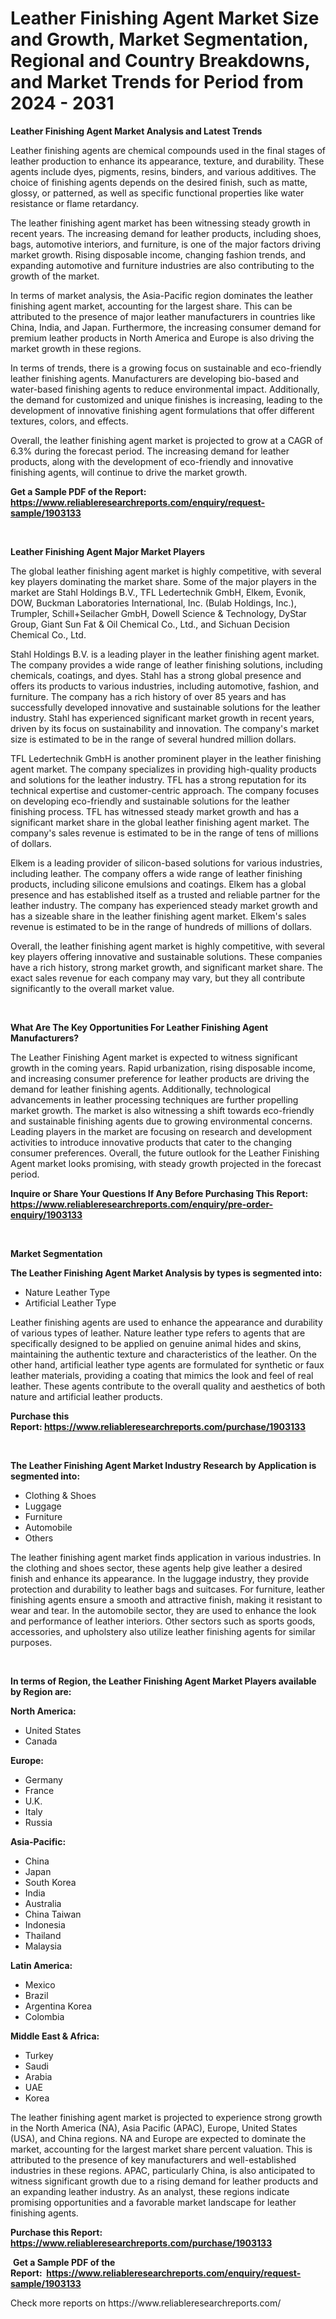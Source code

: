 <p><h1>Leather Finishing Agent Market Size and Growth, Market Segmentation, Regional and Country Breakdowns, and Market Trends for Period from 2024 -  2031</h1></p><p><strong>Leather Finishing Agent Market Analysis and Latest Trends</strong></p>
<p><p>Leather finishing agents are chemical compounds used in the final stages of leather production to enhance its appearance, texture, and durability. These agents include dyes, pigments, resins, binders, and various additives. The choice of finishing agents depends on the desired finish, such as matte, glossy, or patterned, as well as specific functional properties like water resistance or flame retardancy.</p><p>The leather finishing agent market has been witnessing steady growth in recent years. The increasing demand for leather products, including shoes, bags, automotive interiors, and furniture, is one of the major factors driving market growth. Rising disposable income, changing fashion trends, and expanding automotive and furniture industries are also contributing to the growth of the market.</p><p>In terms of market analysis, the Asia-Pacific region dominates the leather finishing agent market, accounting for the largest share. This can be attributed to the presence of major leather manufacturers in countries like China, India, and Japan. Furthermore, the increasing consumer demand for premium leather products in North America and Europe is also driving the market growth in these regions.</p><p>In terms of trends, there is a growing focus on sustainable and eco-friendly leather finishing agents. Manufacturers are developing bio-based and water-based finishing agents to reduce environmental impact. Additionally, the demand for customized and unique finishes is increasing, leading to the development of innovative finishing agent formulations that offer different textures, colors, and effects.</p><p>Overall, the leather finishing agent market is projected to grow at a CAGR of 6.3% during the forecast period. The increasing demand for leather products, along with the development of eco-friendly and innovative finishing agents, will continue to drive the market growth.</p></p>
<p><strong>Get a Sample PDF of the Report:&nbsp; <a href="https://www.reliableresearchreports.com/enquiry/request-sample/1903133">https://www.reliableresearchreports.com/enquiry/request-sample/1903133</a></strong></p>
<p>&nbsp;</p>
<p><strong>Leather Finishing Agent Major Market Players</strong></p>
<p><p>The global leather finishing agent market is highly competitive, with several key players dominating the market share. Some of the major players in the market are Stahl Holdings B.V., TFL Ledertechnik GmbH, Elkem, Evonik, DOW, Buckman Laboratories International, Inc. (Bulab Holdings, Inc.), Trumpler, Schill+Seilacher GmbH, Dowell Science & Technology, DyStar Group, Giant Sun Fat & Oil Chemical Co., Ltd., and Sichuan Decision Chemical Co., Ltd.</p><p>Stahl Holdings B.V. is a leading player in the leather finishing agent market. The company provides a wide range of leather finishing solutions, including chemicals, coatings, and dyes. Stahl has a strong global presence and offers its products to various industries, including automotive, fashion, and furniture. The company has a rich history of over 85 years and has successfully developed innovative and sustainable solutions for the leather industry. Stahl has experienced significant market growth in recent years, driven by its focus on sustainability and innovation. The company's market size is estimated to be in the range of several hundred million dollars.</p><p>TFL Ledertechnik GmbH is another prominent player in the leather finishing agent market. The company specializes in providing high-quality products and solutions for the leather industry. TFL has a strong reputation for its technical expertise and customer-centric approach. The company focuses on developing eco-friendly and sustainable solutions for the leather finishing process. TFL has witnessed steady market growth and has a significant market share in the global leather finishing agent market. The company's sales revenue is estimated to be in the range of tens of millions of dollars.</p><p>Elkem is a leading provider of silicon-based solutions for various industries, including leather. The company offers a wide range of leather finishing products, including silicone emulsions and coatings. Elkem has a global presence and has established itself as a trusted and reliable partner for the leather industry. The company has experienced steady market growth and has a sizeable share in the leather finishing agent market. Elkem's sales revenue is estimated to be in the range of hundreds of millions of dollars.</p><p>Overall, the leather finishing agent market is highly competitive, with several key players offering innovative and sustainable solutions. These companies have a rich history, strong market growth, and significant market share. The exact sales revenue for each company may vary, but they all contribute significantly to the overall market value.</p></p>
<p>&nbsp;</p>
<p><strong>What Are The Key Opportunities For Leather Finishing Agent Manufacturers?</strong></p>
<p><p>The Leather Finishing Agent market is expected to witness significant growth in the coming years. Rapid urbanization, rising disposable income, and increasing consumer preference for leather products are driving the demand for leather finishing agents. Additionally, technological advancements in leather processing techniques are further propelling market growth. The market is also witnessing a shift towards eco-friendly and sustainable finishing agents due to growing environmental concerns. Leading players in the market are focusing on research and development activities to introduce innovative products that cater to the changing consumer preferences. Overall, the future outlook for the Leather Finishing Agent market looks promising, with steady growth projected in the forecast period.</p></p>
<p><strong>Inquire or Share Your Questions If Any Before Purchasing This Report: <a href="https://www.reliableresearchreports.com/enquiry/pre-order-enquiry/1903133">https://www.reliableresearchreports.com/enquiry/pre-order-enquiry/1903133</a></strong></p>
<p>&nbsp;</p>
<p><strong>Market Segmentation</strong></p>
<p><strong>The Leather Finishing Agent Market Analysis by types is segmented into:</strong></p>
<p><ul><li>Nature Leather Type</li><li>Artificial Leather Type</li></ul></p>
<p><p>Leather finishing agents are used to enhance the appearance and durability of various types of leather. Nature leather type refers to agents that are specifically designed to be applied on genuine animal hides and skins, maintaining the authentic texture and characteristics of the leather. On the other hand, artificial leather type agents are formulated for synthetic or faux leather materials, providing a coating that mimics the look and feel of real leather. These agents contribute to the overall quality and aesthetics of both nature and artificial leather products.</p></p>
<p><strong>Purchase this Report:&nbsp;<a href="https://www.reliableresearchreports.com/purchase/1903133">https://www.reliableresearchreports.com/purchase/1903133</a></strong></p>
<p>&nbsp;</p>
<p><strong>The Leather Finishing Agent Market Industry Research by Application is segmented into:</strong></p>
<p><ul><li>Clothing & Shoes</li><li>Luggage</li><li>Furniture</li><li>Automobile</li><li>Others</li></ul></p>
<p><p>The leather finishing agent market finds application in various industries. In the clothing and shoes sector, these agents help give leather a desired finish and enhance its appearance. In the luggage industry, they provide protection and durability to leather bags and suitcases. For furniture, leather finishing agents ensure a smooth and attractive finish, making it resistant to wear and tear. In the automobile sector, they are used to enhance the look and performance of leather interiors. Other sectors such as sports goods, accessories, and upholstery also utilize leather finishing agents for similar purposes.</p></p>
<p>&nbsp;</p>
<p><strong>In terms of Region, the Leather Finishing Agent Market Players available by Region are:</strong></p>
<p>
    <p> <strong> North America: </strong>
        <ul>
            <li>United States</li>
            <li>Canada</li>
        </ul>
        </p> 
    <p> <strong> Europe: </strong>
        <ul>
            <li>Germany</li>
            <li>France</li>
            <li>U.K.</li>
            <li>Italy</li>
            <li>Russia</li>
        </ul>
        </p> 
    <p> <strong> Asia-Pacific: </strong>
        <ul>
            <li>China</li>
            <li>Japan</li>
            <li>South Korea</li>
            <li>India</li>
            <li>Australia</li>
            <li>China Taiwan</li>
            <li>Indonesia</li>
            <li>Thailand</li>
            <li>Malaysia</li>
        </ul>
        </p> 
    <p> <strong> Latin America: </strong>
        <ul>
            <li>Mexico</li>
            <li>Brazil</li>
            <li>Argentina Korea</li>
            <li>Colombia</li>
        </ul>
        </p> 
    <p> <strong> Middle East & Africa: </strong>
        <ul>
            <li>Turkey</li>
            <li>Saudi</li>
            <li>Arabia</li>
            <li>UAE</li>
            <li>Korea</li>
        </ul>
    </p>
    </p>
<p><p>The leather finishing agent market is projected to experience strong growth in the North America (NA), Asia Pacific (APAC), Europe, United States (USA), and China regions. NA and Europe are expected to dominate the market, accounting for the largest market share percent valuation. This is attributed to the presence of key manufacturers and well-established industries in these regions. APAC, particularly China, is also anticipated to witness significant growth due to a rising demand for leather products and an expanding leather industry. As an analyst, these regions indicate promising opportunities and a favorable market landscape for leather finishing agents.</p></p>
<p><strong>Purchase this Report: <a href="https://www.reliableresearchreports.com/purchase/1903133">https://www.reliableresearchreports.com/purchase/1903133</a></strong></p>
<p>&nbsp;<strong>Get a Sample PDF of the Report:&nbsp;&nbsp;<a href="https://www.reliableresearchreports.com/enquiry/request-sample/1903133">https://www.reliableresearchreports.com/enquiry/request-sample/1903133</a></strong></p>
<p><strong></strong></p>
<p>Check more reports on https://www.reliableresearchreports.com/</p>